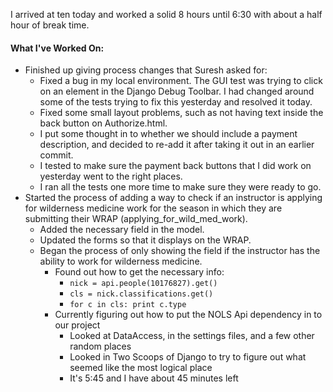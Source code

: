I arrived at ten today and worked a solid 8 hours until 6:30 with about a half hour of break time.

#### What I've Worked On:
- Finished up giving process changes that Suresh asked for:
  - Fixed a bug in my local environment. The GUI test was trying to click on an element in the Django Debug Toolbar. I had changed around some of the tests trying to fix this yesterday and resolved it today.
  - Fixed some small layout problems, such as not having text inside the back button on Authorize.html.
  - I put some thought in to whether we should include a payment description, and decided to re-add it after taking it out in an earlier commit.
  - I tested to make sure the payment back buttons that I did work on yesterday went to the right places.
  - I ran all the tests one more time to make sure they were ready to go.
- Started the process of adding a way to check if an instructor is applying for wilderness medicine work for the season in which they are submitting their WRAP (applying_for_wild_med_work).
  - Added the necessary field in the model.
  - Updated the forms so that it displays on the WRAP.
  - Began the process of only showing the field if the instructor has the ability to work for wilderness medicine.
    - Found out how to get the necessary info:
      - `nick = api.people(10176827).get()`
      - `cls = nick.classifications.get()`
      - `for c in cls: print c.type`
    - Currently figuring out how to put the NOLS Api dependency in to our project
      - Looked at DataAccess, in the settings files, and a few other random places
      - Looked in Two Scoops of Django to try to figure out what seemed like the most logical place
      - It's 5:45 and I have about 45 minutes left
